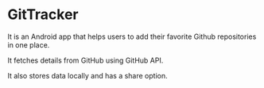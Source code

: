 # GitTracker
It is an Android app that helps users to add their favorite Github repositories in one place.

It fetches details from GitHub using GitHub API.

It also stores data locally and has a share option.
